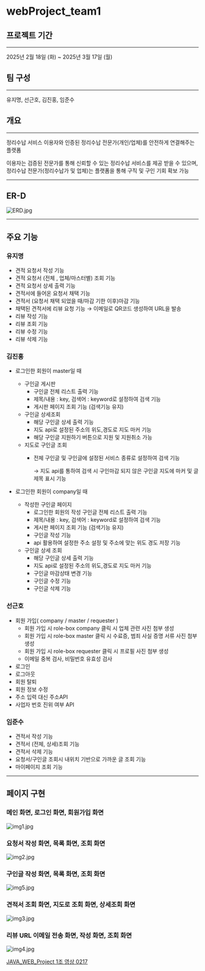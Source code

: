 # webProject_team1

## 프로젝트 기간

---

2025년 2월 18일 (화) ~ 2025년 3월 17일 (월)

## 팀 구성

---

유지명, 선근호, 김진홍, 임준수


## 개요

---

정리수납 서비스 이용자와 인증된 정리수납 전문가(개인/업체)를 안전하게 연결해주는 플랫폼

이용자는 검증된 전문가를 통해 신뢰할 수 있는 정리수납 서비스를 제공 받을 수 있으며, 정리수납 전문가(정리수납가 및 업체)는 플랫폼을 통해 구직 및 구인 기회 확보 가능



---

## ER-D
![ERD.jpg](./readMe/ERD.jpg)

---

## 주요 기능

### 유지명

- 견적 요청서 작성 기능
- 견적 요청서 (전체 , 업체/마스터별) 조회 기능
- 견적 요청서 상세 출력 기능
- 견적서에 들어온 요청서 채택 기능
- 견적서 (요청서 채택 되었을 때/마감 기한 이후)마감 기능
- 채택된 견적서에 리뷰 요청 기능 → 이메일로 QR코드 생성하여 URL을 발송
- 리뷰 작성 기능
- 리뷰 조회 기능
- 리뷰 수정 기능
- 리뷰 삭제 기능

### 김진홍

- 로그인한 회원이  master일 때
    - 구인글 게시판
        - 구인글 전체 리스트 출력 기능
        - 제목/내용 : key, 검색어 : keyword로 설정하여 검색 기능
        - 게시판 페이지 조회 기능 (검색기능 유지)
    - 구인글 상세조회
        - 해당 구인글 상세 출력 기능
        - 지도 api로 설정된 주소의 위도,경도로 지도 마커 기능
        - 해당 구인글 지원하기 버튼으로 지원 및 지원취소 가능
    - 지도로 구인글 조회
        - 전체 구인글 및 구인글에 설정된 서비스 종류로 설정하여 검색 기능
            
            → 지도 api를 통하여 검색 시 구인마감 되지 않은 구인글 지도에 마커 및 글 제목 표시 기능
            
- 로그인한 회원이 company일 때
    - 작성한 구인글  페이지
        - 로그인한 회원의 작성 구인글 전체 리스트 출력 기능
        - 제목/내용 : key, 검색어 : keyword로 설정하여 검색 기능
        - 게시판 페이지 조회 기능 (검색기능 유지)
        - 구인글 작성 기능
        - api 활용하여 설정한 주소 설정 및 주소에 맞는 위도 경도 저장 기능
    - 구인글 상세 조회
        - 해당 구인글 상세 출력 기능
        - 지도 api로 설정된 주소의 위도,경도로 지도 마커 기능
        - 구인글 마감상태 변경 기능
        - 구인글 수정 기능
        - 구인글 삭제 기능

### 선근호

- 회원 가입( company / master / requester )
    - 회원 가입 시 role-box company 클릭 시 업체 관련 사진 첨부 생성
    - 회원 가입 시 role-box master 클릭 시  수료증, 범죄 사실 증명 서류 사진 첨부 생성
    - 회원 가입 시 role-box requester 클릭 시  프로필 사진 첨부 생성
    - 이메일 중복 검사, 비밀번호 유효성 검사
- 로그인
- 로그아웃
- 회원 탈퇴
- 회원 정보 수정
- 주소 입력 대신 주소API
- 사업자 번호 진위 여부 API

### 임준수

- 견적서 작성 기능
- 견적서 (전체, 상세)조회 기능
- 견적서 삭제 기능
- 요청서/구인글 조회시 내위치 기반으로 가까운 글 조회 기능
- 마이페이지 조회 기능

---

## 페이지 구현
### 메인 화면, 로그인 화면, 회원가입 화면
![img1.jpg](./readMe/img1.jpg)

### 요청서 작성 화면, 목록 화면, 조회 화면
![img2.jpg](./readMe/img2.jpg)

### 구인글 작성 화면, 목록 화면, 조회 화면
![img5.jpg](./readMe/img5.jpg)

### 견적서 조회 화면, 지도로 조회 화면, 상세조회 화면
![img3.jpg](./readMe/img3.jpg)

### 리뷰 URL 이메일 전송 화면, 작성 화면, 조회 화면
![img4.jpg](./readMe/img4.jpg)

[JAVA_WEB_Project 1조 영상 0217](https://youtu.be/ZwstbcVF0nk)